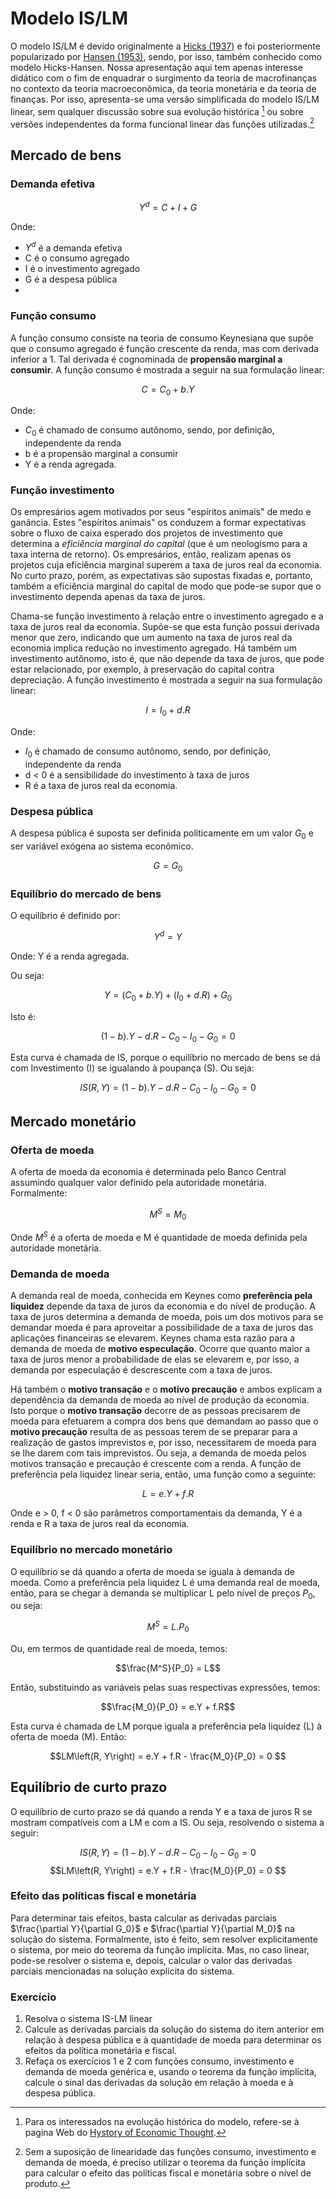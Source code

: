 # Modelo IS/LM

O modelo IS/LM é devido originalmente a [Hicks (1937)](https://doi.org/10.2307/1907242) e foi posteriormente popularizado por [Hansen (1953)](https://archive.org/details/AGUIDETOKEYNESBYALVINH.HANSEN/mode/2up), sendo, por isso, também conhecido como modelo Hicks-Hansen.  Nossa apresentação aqui tem apenas interesse didático com o fim de enquadrar o surgimento da teoria de macrofinanças no contexto da teoria macroeconômica, da teoria monetária e da teoria de finanças.  Por isso, apresenta-se uma versão simplificada do modelo IS/LM linear, sem qualquer discussão sobre sua evolução histórica [^1] ou sobre versões independentes da forma funcional linear das funções utilizadas.[^2]


## Mercado de bens

### Demanda efetiva

$$Y^d = C + I + G$$

Onde:

- $Y^d$ é a demanda efetiva
- C é o consumo agregado
- I é o investimento agregado
- G é a despesa pública
-
### Função consumo

A função consumo consiste na teoria de consumo Keynesiana que supõe que o consumo agregado é função crescente da renda, mas com derivada inferior a 1.  Tal derivada é cognominada de **propensão marginal a consumir**.  A função consumo é mostrada a seguir na sua formulação linear:

$$C = C_0 + b.Y$$

Onde:
- $C_0$ é chamado de consumo autônomo, sendo, por definição, independente da renda
- b é a propensão marginal a consumir
- Y é a renda agregada.

### Função investimento

Os empresários agem motivados por seus "espíritos animais" de medo e ganância.  Estes "espíritos animais" os conduzem a formar expectativas sobre o fluxo de caixa esperado dos projetos de investimento que determina a *eficiência marginal do capital* (que é um neologismo para a taxa interna de retorno).  Os empresários, então, realizam apenas os projetos cuja eficiência marginal superem a taxa de juros real da economia.  No curto prazo, porém, as expectativas são supostas fixadas e, portanto, também a eficiência marginal do capital de modo que pode-se supor que o investimento dependa apenas da taxa de juros.

Chama-se função investimento à relação entre o investimento agregado e a taxa de juros real da economia.  Supõe-se que esta função possui derivada menor que zero, indicando que um aumento na taxa de juros real da economia implica redução no investimento agregado.  Há também um investimento autônomo, isto é, que não depende da taxa de juros, que pode estar relacionado, por exemplo, à preservação do capital contra depreciação.  A função investimento é mostrada a seguir na sua formulação linear:

$$I = I_0 + d.R$$

Onde:
- $I_0$ é chamado de consumo autônomo, sendo, por definição, independente da renda
- d < 0  é a sensibilidade do investimento à taxa de juros
- R é a taxa de  juros real da economia.

### Despesa pública

A despesa pública é suposta ser definida politicamente em um valor $G_0$ e ser variável exógena ao sistema econômico.

$$G = G_0$$

### Equilíbrio do mercado de bens

O equilíbrio é definido por:

$$Y^d = Y$$

Onde:
Y é a renda agregada.

Ou seja:

$$Y = \left(C_0 + b. Y\right) + \left(I_0 + d. R\right) + G_0$$ 

Isto é:

$$\left(1 - b\right).Y - d.R - C_0 - I_0 - G_0 = 0 $$

Esta curva é chamada de IS, porque o equilíbrio no mercado de bens se dá com Investimento (I) se igualando à poupança (S).  Ou seja:

$$IS\left(R, Y\right) =  \left(1 - b\right).Y - d.R - C_0 - I_0 - G_0 = 0 $$



## Mercado monetário

### Oferta de moeda
A oferta de moeda da economia é determinada pelo Banco Central assumindo qualquer valor definido pela autoridade monetária.  Formalmente:

$$M^S = M_0$$

Onde $M^S$ é a oferta de moeda e M é quantidade de moeda definida pela autoridade monetária.

### Demanda de moeda

A demanda real de moeda, conhecida em Keynes como **preferência pela liquidez** depende da taxa de juros da economia e do nível de produção.  A taxa de juros determina a demanda de moeda, pois um dos motivos para se demandar moeda é para aproveitar a possibilidade de a taxa de juros das aplicações financeiras se elevarem.  Keynes chama esta razão para a demanda de moeda de **motivo especulação**.  Ocorre que quanto maior a taxa de juros menor a probabilidade de elas se elevarem e, por isso, a demanda por especulação é descrescente com a taxa de juros.

Há também o **motivo transação** e o **motivo precaução** e ambos explicam a dependência da demanda de moeda ao nível de produção da economia.  Isto porque o **motivo transação** decorre de as pessoas precisarem de moeda para efetuarem a compra dos bens que demandam ao passo que o **motivo precaução** resulta de as pessoas terem de se preparar para a realização de gastos imprevistos e, por isso, necessitarem de moeda para se lhe darem com tais imprevistos.  Ou seja, a demanda de moeda pelos motivos transação e precaução é crescente com a renda.  A função de preferência pela liquidez linear seria, então, uma função como a seguinte:

$$L = e.Y + f.R$$

Onde e > 0, f < 0 são parâmetros comportamentais da demanda, Y é a renda e R a taxa de juros real da economia.

### Equilíbrio no mercado monetário

O equilíbrio se dá quando a oferta de moeda se iguala à demanda de moeda.  Como a preferência pela liquidez L é uma demanda real de moeda, então, para se chegar à demanda se multiplicar L pelo nível de preços $P_0$, ou seja:

$$M^S = L.P_0$$

Ou, em termos de quantidade real de moeda, temos:

$$\frac{M^S}{P_0} = L$$


Então, substituindo as variáveis pelas suas respectivas expressões, temos:

$$\frac{M_0}{P_0} = e.Y + f.R$$

Esta curva é chamada de LM porque iguala a preferência pela liquidez (L) à oferta de moeda (M).  Então:

$$LM\left(R, Y\right) =  e.Y + f.R - \frac{M_0}{P_0} = 0 $$


## Equilíbrio de curto prazo

O equilíbrio de curto prazo se dá quando a renda Y e a taxa de juros R se mostram compatíveis com a LM e com a IS. Ou seja, resolvendo o sistema a seguir:

$$IS\left(R, Y\right) =  \left(1 - b\right).Y - d.R - C_0 - I_0 - G_0 = 0 $$
$$LM\left(R, Y\right) =  e.Y + f.R - \frac{M_0}{P_0} = 0 $$

### Efeito das políticas fiscal e monetária
Para determinar tais efeitos, basta calcular as derivadas parciais $\frac{\partial Y}{\partial G_0}$ e $\frac{\partial Y}{\partial M_0}$ na solução do sistema.  Formalmente, isto é feito, sem resolver explicitamente o sistema, por meio do teorema da função implícita.  Mas, no caso linear, pode-se resolver o sistema e, depois, calcular o valor das derivadas parciais mencionadas na solução explícita do sistema.

### Exercício

1. Resolva o sistema IS-LM linear
2. Calcule as derivadas parciais da solução do sistema do item anterior em relação à despesa pública e à quantidade de moeda para determinar os efeitos da política monetária e fiscal.
3. Refaça os exercícios 1 e 2 com funções consumo, investimento e demanda de moeda genérica e, usando o teorema  da função implícita, calcule o sinal das derivadas da solução em relação à moeda e à despesa pública.

[^1]: Para os interessados na evolução histórica do modelo, refere-se à pagina Web do [Hystory of Economic Thought](https://www.hetwebsite.net/het/essays/keynes/hickshansen.htm).
[^2]: Sem a suposição de linearidade das funções consumo, investimento e demanda de moeda, é preciso utilizar o teorema da função implícita para calcular o efeito das políticas fiscal e monetária sobre o nível de produto.
